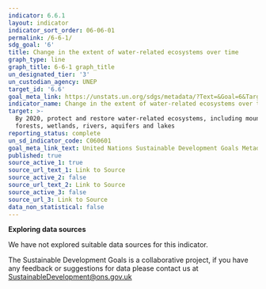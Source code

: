 ```yaml
---
indicator: 6.6.1
layout: indicator
indicator_sort_order: 06-06-01
permalink: /6-6-1/
sdg_goal: '6'
title: Change in the extent of water-related ecosystems over time
graph_type: line
graph_title: 6-6-1 graph_title
un_designated_tier: '3'
un_custodian_agency: UNEP
target_id: '6.6'
goal_meta_link: https://unstats.un.org/sdgs/metadata/?Text=&Goal=6&Target=6.6
indicator_name: Change in the extent of water-related ecosystems over time
target: >-
  By 2020, protect and restore water-related ecosystems, including mountains,
  forests, wetlands, rivers, aquifers and lakes
reporting_status: complete
un_sd_indicator_code: C060601
goal_meta_link_text: United Nations Sustainable Development Goals Metadata (pdf 428kB)
published: true
source_active_1: true
source_url_text_1: Link to Source
source_active_2: false
source_url_text_2: Link to Source
source_active_3: false
source_url_3: Link to Source
data_non_statistical: false
---
```

**Exploring data sources**        

We have not explored suitable data sources for this indicator. 

The Sustainable Development Goals is a collaborative project, if you have any feedback or suggestions for data please contact us at <SustainableDevelopment@ons.gov.uk>
